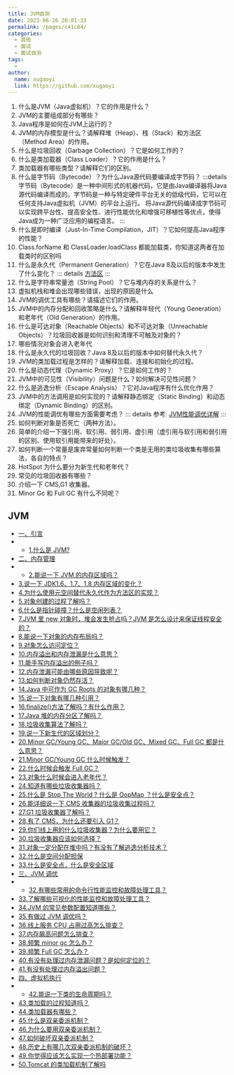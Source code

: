 ```yaml
---
title: JVM自测
date: 2023-06-26 20:01:33
permalink: /pages/c41c84/
categories:
  - 其他
  - 面试
  - 面试自测
tags:
  - 
author: 
  name: xugaoyi
  link: https://github.com/xugaoyi
---
```

1. 什么是JVM（Java虚拟机）？它的作用是什么？
2. JVM的主要组成部分有哪些？
3. Java程序是如何在JVM上运行的？
4. JVM的内存模型是什么？请解释堆（Heap）、栈（Stack）和方法区（Method Area）的作用。
5. 什么是垃圾回收（Garbage Collection）？它是如何工作的？
6. 什么是类加载器（Class Loader）？它的作用是什么？
7. 类加载器有哪些类型？请解释它们的区别。
8. 什么是字节码（Bytecode）？为什么Java源代码要编译成字节码？
    :::details
    字节码（Bytecode）是一种中间形式的机器代码，它是由Java编译器将Java源代码编译而成的。字节码是一种与特定硬件平台无关的低级代码，它可以在任何支持Java虚拟机（JVM）的平台上运行。
    将Java源代码编译成字节码可以实现跨平台性、提高安全性、进行性能优化和增强可移植性等优点，使得Java成为一种广泛应用的编程语言。
    :::
9. 什么是即时编译（Just-In-Time Compilation，JIT）？它如何提高Java程序的性能？
10. Class.forName 和 ClassLoader.loadClass 都能加载类，你知道这两者在加载类时的区别吗
11. 什么是永久代（Permanent Generation）？它在Java 8及以后的版本中发生了什么变化？
      ::: details
      [方法区](https://javaguide.cn/java/jvm/memory-area.html#%E6%96%B9%E6%B3%95%E5%8C%BA)
      :::
12. 什么是字符串常量池（String Pool）？它与堆内存的关系是什么？
13. 虚拟机栈和堆会出现哪些错误，出现的原因是什么
14. JVM的调优工具有哪些？请描述它们的作用。
15. JVM中的内存分配和回收策略是什么？请解释年轻代（Young Generation）和老年代（Old Generation）的作用。
16. 什么是可达对象（Reachable Objects）和不可达对象（Unreachable Objects）？垃圾回收器是如何识别和清理不可触及对象的？
17. 哪些情况对象会进入老年代
18. 什么是永久代的垃圾回收？Java 8及以后的版本中如何替代永久代？
19. JVM的类加载过程是怎样的？请解释加载、连接和初始化的过程。
20. 什么是动态代理（Dynamic Proxy）？它是如何工作的？
21. JVM中的可见性（Visibility）问题是什么？如何解决可见性问题？
22. 什么是逃逸分析（Escape Analysis）？它对Java程序有什么优化作用？
23. JVM中的方法调用是如何实现的？请解释静态绑定（Static Binding）和动态绑定（Dynamic Binding）的区别。
26. JVM的性能调优有哪些方面需要考虑？
      ::: details
      参考: [JVM性能调优详解](https://juejin.cn/post/6844903991713742855)
      :::
25. 如何判断对象是否死亡（两种方法）。
26. 简单的介绍一下强引用、软引用、弱引用、虚引用（虚引用与软引用和弱引用的区别、使用软引用能带来的好处）。
27. 如何判断一个常量是废弃常量如何判断一个类是无用的类垃圾收集有哪些算法，各自的特点？
28. HotSpot 为什么要分为新生代和老年代？
29. 常见的垃圾回收器有哪些？
30. 介绍一下 CMS,G1 收集器。
33. Minor Gc 和 Full GC 有什么不同呢？


## JVM

- [一、引言](https://tobebetterjavaer.com/sidebar/sanfene/jvm.html#一、引言)
- - [1.什么是 JVM?](https://tobebetterjavaer.com/sidebar/sanfene/jvm.html#_1-什么是-jvm)
- [二、内存管理](https://tobebetterjavaer.com/sidebar/sanfene/jvm.html#二、内存管理)
- - [2.能说一下 JVM 的内存区域吗？](https://tobebetterjavaer.com/sidebar/sanfene/jvm.html#_2-能说一下-jvm-的内存区域吗)
- [3.说一下 JDK1.6、1.7、1.8 内存区域的变化？](https://tobebetterjavaer.com/sidebar/sanfene/jvm.html#_3-说一下-jdk1-6、1-7、1-8-内存区域的变化)
- [4.为什么使用元空间替代永久代作为方法区的实现？](https://tobebetterjavaer.com/sidebar/sanfene/jvm.html#_4-为什么使用元空间替代永久代作为方法区的实现)
- [5.对象创建的过程了解吗？](https://tobebetterjavaer.com/sidebar/sanfene/jvm.html#_5-对象创建的过程了解吗)
- [6.什么是指针碰撞？什么是空闲列表？](https://tobebetterjavaer.com/sidebar/sanfene/jvm.html#_6-什么是指针碰撞-什么是空闲列表)
- [7.JVM 里 new 对象时，堆会发生抢占吗？JVM 是怎么设计来保证线程安全的？](https://tobebetterjavaer.com/sidebar/sanfene/jvm.html#_7-jvm-里-new-对象时-堆会发生抢占吗-jvm-是怎么设计来保证线程安全的)
- [8.能说一下对象的内存布局吗？](https://tobebetterjavaer.com/sidebar/sanfene/jvm.html#_8-能说一下对象的内存布局吗)
- [9.对象怎么访问定位？](https://tobebetterjavaer.com/sidebar/sanfene/jvm.html#_9-对象怎么访问定位)
- [10.内存溢出和内存泄漏是什么意思？](https://tobebetterjavaer.com/sidebar/sanfene/jvm.html#_10-内存溢出和内存泄漏是什么意思)
- [11.能手写内存溢出的例子吗？](https://tobebetterjavaer.com/sidebar/sanfene/jvm.html#_11-能手写内存溢出的例子吗)
- [12.内存泄漏可能由哪些原因导致呢？](https://tobebetterjavaer.com/sidebar/sanfene/jvm.html#_12-内存泄漏可能由哪些原因导致呢)
- [13.如何判断对象仍然存活？](https://tobebetterjavaer.com/sidebar/sanfene/jvm.html#_13-如何判断对象仍然存活)
- [14.Java 中可作为 GC Roots 的对象有哪几种？](https://tobebetterjavaer.com/sidebar/sanfene/jvm.html#_14-java-中可作为-gc-roots-的对象有哪几种)
- [15.说一下对象有哪几种引用？](https://tobebetterjavaer.com/sidebar/sanfene/jvm.html#_15-说一下对象有哪几种引用)
- [16.finalize()方法了解吗？有什么作用？](https://tobebetterjavaer.com/sidebar/sanfene/jvm.html#_16-finalize-方法了解吗-有什么作用)
- [17.Java 堆的内存分区了解吗？](https://tobebetterjavaer.com/sidebar/sanfene/jvm.html#_17-java-堆的内存分区了解吗)
- [18.垃圾收集算法了解吗？](https://tobebetterjavaer.com/sidebar/sanfene/jvm.html#_18-垃圾收集算法了解吗)
- [19.说一下新生代的区域划分？](https://tobebetterjavaer.com/sidebar/sanfene/jvm.html#_19-说一下新生代的区域划分)
- [20.Minor GC/Young GC、Major GC/Old GC、Mixed GC、Full GC 都是什么意思？](https://tobebetterjavaer.com/sidebar/sanfene/jvm.html#_20-minor-gc-young-gc、major-gc-old-gc、mixed-gc、full-gc-都是什么意思)
- [21.Minor GC/Young GC 什么时候触发？](https://tobebetterjavaer.com/sidebar/sanfene/jvm.html#_21-minor-gc-young-gc-什么时候触发)
- [22.什么时候会触发 Full GC？](https://tobebetterjavaer.com/sidebar/sanfene/jvm.html#_22-什么时候会触发-full-gc)
- [23.对象什么时候会进入老年代？](https://tobebetterjavaer.com/sidebar/sanfene/jvm.html#_23-对象什么时候会进入老年代)
- [24.知道有哪些垃圾收集器吗？](https://tobebetterjavaer.com/sidebar/sanfene/jvm.html#_24-知道有哪些垃圾收集器吗)
- [25.什么是 Stop The World ? 什么是 OopMap ？什么是安全点？](https://tobebetterjavaer.com/sidebar/sanfene/jvm.html#_25-什么是-stop-the-world-什么是-oopmap-什么是安全点)
- [26.能详细说一下 CMS 收集器的垃圾收集过程吗？](https://tobebetterjavaer.com/sidebar/sanfene/jvm.html#_26-能详细说一下-cms-收集器的垃圾收集过程吗)
- [27.G1 垃圾收集器了解吗？](https://tobebetterjavaer.com/sidebar/sanfene/jvm.html#_27-g1-垃圾收集器了解吗)
- [28.有了 CMS，为什么还要引入 G1？](https://tobebetterjavaer.com/sidebar/sanfene/jvm.html#_28-有了-cms-为什么还要引入-g1)
- [29.你们线上用的什么垃圾收集器？为什么要用它？](https://tobebetterjavaer.com/sidebar/sanfene/jvm.html#_29-你们线上用的什么垃圾收集器-为什么要用它)
- [30.垃圾收集器应该如何选择？](https://tobebetterjavaer.com/sidebar/sanfene/jvm.html#_30-垃圾收集器应该如何选择)
- [31.对象一定分配在堆中吗？有没有了解逃逸分析技术？](https://tobebetterjavaer.com/sidebar/sanfene/jvm.html#_31-对象一定分配在堆中吗-有没有了解逃逸分析技术)
- [32.什么是空间分配担保](https://www.cnblogs.com/july-sunny/p/12618054.html)
- [33.什么是安全点，什么是安全区域](https://www.bilibili.com/video/BV1oZ4y1q7tu/?spm_id_from=333.337.search-card.all.click&vd_source=a05a4698720267eb93bab07197b4276c)
- [三、JVM 调优](https://tobebetterjavaer.com/sidebar/sanfene/jvm.html#三、jvm-调优)
- - [32.有哪些常用的命令行性能监控和故障处理工具？](https://tobebetterjavaer.com/sidebar/sanfene/jvm.html#_32-有哪些常用的命令行性能监控和故障处理工具)
- [33.了解哪些可视化的性能监控和故障处理工具？](https://tobebetterjavaer.com/sidebar/sanfene/jvm.html#_33-了解哪些可视化的性能监控和故障处理工具)
- [34.JVM 的常见参数配置知道哪些？](https://tobebetterjavaer.com/sidebar/sanfene/jvm.html#_34-jvm-的常见参数配置知道哪些)
- [35.有做过 JVM 调优吗？](https://tobebetterjavaer.com/sidebar/sanfene/jvm.html#_35-有做过-jvm-调优吗)
- [36.线上服务 CPU 占用过高怎么排查？](https://tobebetterjavaer.com/sidebar/sanfene/jvm.html#_36-线上服务-cpu-占用过高怎么排查)
- [37.内存飙高问题怎么排查？](https://tobebetterjavaer.com/sidebar/sanfene/jvm.html#_37-内存飙高问题怎么排查)
- [38.频繁 minor gc 怎么办？](https://tobebetterjavaer.com/sidebar/sanfene/jvm.html#_38-频繁-minor-gc-怎么办)
- [39.频繁 Full GC 怎么办？](https://tobebetterjavaer.com/sidebar/sanfene/jvm.html#_39-频繁-full-gc-怎么办)
- [40.有没有处理过内存泄漏问题？是如何定位的？](https://tobebetterjavaer.com/sidebar/sanfene/jvm.html#_40-有没有处理过内存泄漏问题-是如何定位的)
- [41.有没有处理过内存溢出问题？](https://tobebetterjavaer.com/sidebar/sanfene/jvm.html#_41-有没有处理过内存溢出问题)
- [四、虚拟机执行](https://tobebetterjavaer.com/sidebar/sanfene/jvm.html#四、虚拟机执行)
- - [42.能说一下类的生命周期吗？](https://tobebetterjavaer.com/sidebar/sanfene/jvm.html#_42-能说一下类的生命周期吗)
- [43.类加载的过程知道吗？](https://tobebetterjavaer.com/sidebar/sanfene/jvm.html#_43-类加载的过程知道吗)
- [44.类加载器有哪些？](https://tobebetterjavaer.com/sidebar/sanfene/jvm.html#_44-类加载器有哪些)
- [45.什么是双亲委派机制？](https://tobebetterjavaer.com/sidebar/sanfene/jvm.html#_45-什么是双亲委派机制)
- [46.为什么要用双亲委派机制？](https://tobebetterjavaer.com/sidebar/sanfene/jvm.html#_46-为什么要用双亲委派机制)
- [47.如何破坏双亲委派机制？](https://tobebetterjavaer.com/sidebar/sanfene/jvm.html#_47-如何破坏双亲委派机制)
- [48.历史上有哪几次双亲委派机制的破坏？](https://tobebetterjavaer.com/sidebar/sanfene/jvm.html#_48-历史上有哪几次双亲委派机制的破坏)
- [49.你觉得应该怎么实现一个热部署功能？](https://tobebetterjavaer.com/sidebar/sanfene/jvm.html#_49-你觉得应该怎么实现一个热部署功能)
- [50.Tomcat 的类加载机制了解吗](https://tobebetterjavaer.com/sidebar/sanfene/jvm.html#_50-tomcat-的类加载机制了解吗)








